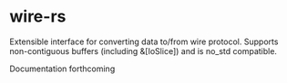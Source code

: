 # wire-rs

Extensible interface for converting data to/from wire protocol. Supports non-contiguous buffers (including &[IoSlice]) and is no_std compatible.

Documentation forthcoming

